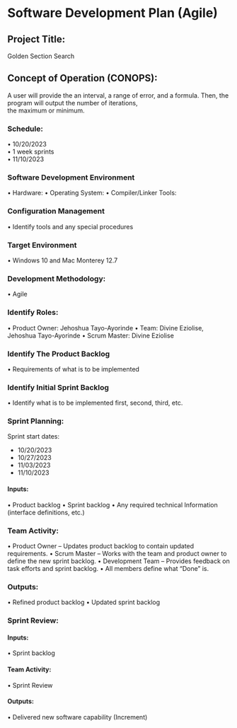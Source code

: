 # Software Development Plan (Agile)

## Project Title:  
Golden Section Search

## Concept of Operation (CONOPS):  
A user will provide the an interval, a range of error, and a formula. Then, the program will output the number of iterations,  
the maximum or minimum.

### Schedule:
•	10/20/2023  
•	1 week sprints  
•	11/10/2023  
### Software Development Environment
•	Hardware: 
•	Operating System:
•	Compiler/Linker Tools:
### Configuration Management 
•	Identify tools and any special procedures
### Target Environment
•	Windows 10 and Mac Monterey 12.7
### Development Methodology:
•	Agile
### Identify Roles:
•	Product Owner: Jehoshua Tayo-Ayorinde
•	Team: Divine Eziolise, Jehoshua Tayo-Ayorinde
•	Scrum Master: Divine Eziolise
### Identify The Product Backlog
•	Requirements of what is to be implemented
### Identify Initial Sprint Backlog
•	Identify what is to be implemented first, second, third, etc.

### Sprint Planning:  
Sprint start dates:  
- 10/20/2023
- 10/27/2023
- 11/03/2023
- 11/10/2023
#### Inputs:
•	Product backlog
•	Sprint backlog
•	Any required technical Information (interface definitions, etc.)
### Team Activity:
•	Product Owner – Updates product backlog to contain updated requirements.
•	Scrum Master – Works with the team and product owner to define the new sprint backlog.
•	Development Team – Provides feedback on task efforts and sprint backlog.
•	All members define what “Done” is.
### Outputs:
•	Refined product backlog
•	Updated sprint backlog

### Sprint Review:
#### Inputs:
•	Sprint backlog
#### Team Activity:
•	Sprint Review
#### Outputs:
•	Delivered new software capability (Increment)


